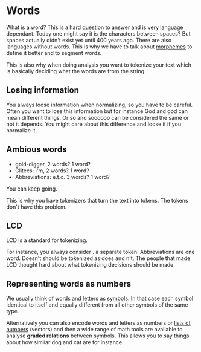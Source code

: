 # Words 
What is a word? This is a hard question to answer and is very language dependant. Today one might say it is the characters between spaces? But spaces actually didn't exist yet until 400 years ago. There are also languages without words. This is why we have to talk about [morphemes](Morphemes.md) to define it better and to segment words.

This is also why when doing analysis you want to tokenize your text which is basically deciding what the words are from the string. 

## Losing information
You always loose information when normalizing, so you have to be careful. Often you want to lose this information but for instance God and god can mean different things. Or so and soooooo can be considered the same or not it depends. You might care about this difference and loose it if you normalize it. 

## Ambious words
- gold-digger, 2 words? 1 word?
- Clitecs: I'm, 2 words? 1 word?
- Abbreviations: e.t.c. 3 words? 1 word?

You can keep going. 

This is why you have tokenizers that turn the text into tokens. The tokens don't have this problem.

## LCD
LCD is a standard for tokenizing. 

For instance, you always consider . a separate token. Abbreviations are one word. Doesn't should be tokenized as does and n't. The people that made LCD thought hard about what tokenizing decisions should be made.

## Representing words as numbers 
We usually think of words and letters as [symbols](Symbol.md). In that case each symbol identical to itself and equally different from all other symbols of the same type. 

Alternatively you can also encode words and letters as numbers or [lists of numbers](../Semantic-Similarity/Vector%20semantics.md) (vectors) and then a wide range of math tools are available to analyse **graded relations** between symbols. This allows you to say things about how similar dog and cat are for instance.